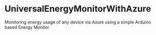 # UniversalEnergyMonitorWithAzure
Monitoring energy usage of any device via Azure using a simple Arduino based Energy Monitor
